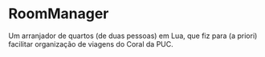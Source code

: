 # RoomManager
Um arranjador de quartos (de duas pessoas) em Lua, que fiz para (a priori) facilitar organização de viagens do Coral da PUC.
